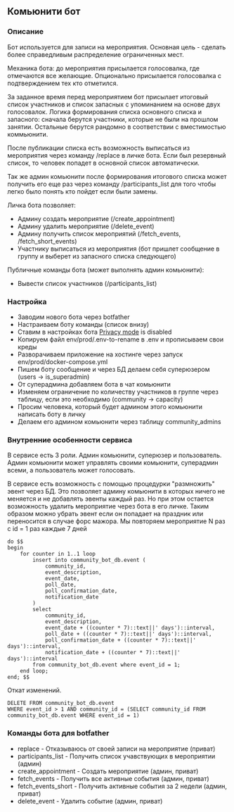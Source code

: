 ## Комьюнити бот
### Описание
Бот используется для записи на мероприятия. Основная цель - сделать более справедливым распределение ограниченных мест.

Механика бота: до мероприятия присылается голосовалка, где отмечаются все желающие. Опционально присылается голосовалка с подтверждением тех кто
отметился. 

За заданное время перед мероприятием бот присылает итоговый список участников и список запасных с упоминанием на основе двух голосовалок. Логика формирования списка основного списка и
запасного: сначала берутся участники, которые не были на прошлом занятии. Остальные берутся рандомно в соответствии с вместимостью коммьюнити.

После публикации списка есть возможность выписаться из мероприятия через команду /replace в личке бота. Если был резервный список, то человек попадет в
основной список автоматически.

Так же админ комьюнити после формирования итогового списка может получить его еще раз через команду /participants_list для того чтобы легко было
понять кто пойдет если были замены.

Личка бота позволяет:
- Админу создать мероприятие (/create_appointment)
- Админу удалить мероприятие (/delete_event)
- Админу получить список мероприятий (/fetch_events, /fetch_short_events)
- Участнику выписаться из мероприятия (бот пришлет сообщение в группу и выберет из запасного списка следующего)

Публичные команды бота (может выполнять админ комьюнити):
- Вывести список участников (/participants_list)

### Настройка
- Заводим нового бота через botfather
- Настраиваем боту команды (список внизу)
- Ставим в настройках бота [Privacy mode](https://core.telegram.org/bots/features#privacy-mode) is disabled
- Копируем файл env/prod/.env-to-rename в .env и прописываем свои креды
- Разворачиваем приложение на хостинге через запуск env/prod/docker-compose.yml
- Пишем боту сообщение и через БД делаем себя суперюзером (users -> is_superadmin)
- От суперадмина добавляем бота в чат комьюнити
- Изменяем ограничение по количеству участников в группе через таблицу, если это необходимо (community -> capacity)
- Просим человека, который будет админом этого комьюнити написать боту в личку
- Делаем его админом комьюнити через таблицу community_admins

### Внутренние особенности сервиса
В сервисе есть 3 роли. Админ комьюнити, суперюзер и пользователь. Админ комьюнити может управлять своими комьюнити, суперадмин всеми, а пользователь может голосовать. 

В сервисе есть возможность с помощью процедурки "размножить" эвент через БД. Это позволяет админу комьюнити в которых ничего не меняется и не добавлять эвенты
каждый раз. Но при этом остается возможность удалить мероприятие через бота в его личке. Таким образом можно убрать эвент если он попадает на праздник или
переносится в случае форс мажора. Мы повторяем мероприятие N раз с id = 1 раз каждые 7 дней

```
do $$
begin
    for counter in 1..1 loop
        insert into community_bot_db.event (
            community_id,
            event_description,
            event_date,
            poll_date,
            poll_confirmation_date,
            notification_date
        )
        select
            community_id,
            event_description,
            event_date + ((counter * 7)::text||' days')::interval,
            poll_date + ((counter * 7)::text||' days')::interval,
            poll_confirmation_date + ((counter * 7)::text||' days')::interval,
            notification_date + ((counter * 7)::text||' days')::interval
        from community_bot_db.event where event_id = 1;
    end loop;
end; $$

```

Откат изменений.

```
DELETE FROM community_bot_db.event
WHERE event_id > 1 AND community_id = (SELECT community_id FROM community_bot_db.event WHERE event_id = 1)
```

### Команды бота для botfather
- replace - Отказываюсь от своей записи на мероприятие (приват)
- participants_list - Получить список учавствующих в мероприятии (админ)
- create_appointment - Создать мероприятие (админ, приват)
- fetch_events - Получить все активные события (админ, приват)
- fetch_events_short - Получить активные события за 2 недели (админ, приват)
- delete_event - Удалить событие (админ, приват)